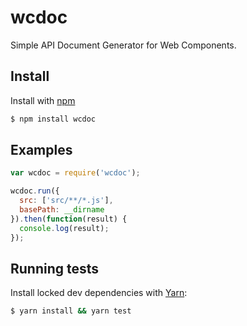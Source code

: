 # wcdoc

Simple API Document Generator for Web Components.

## Install

Install with [npm](https://www.npmjs.com/)

```sh
$ npm install wcdoc
```

## Examples

```js
var wcdoc = require('wcdoc');

wcdoc.run({
  src: ['src/**/*.js'],
  basePath: __dirname
}).then(function(result) {
  console.log(result);
});
```

## Running tests

Install locked dev dependencies with [Yarn](https://yarnpkg.com/):

```sh
$ yarn install && yarn test
```
